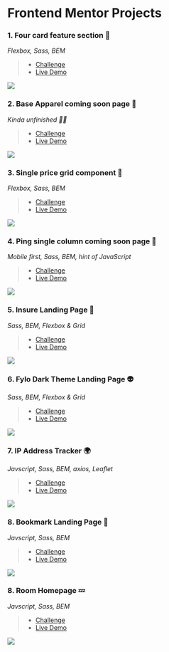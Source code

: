 # Frontend Mentor Projects

### 1. Four card feature section 🐞

_Flexbox, Sass, BEM_

> -   [Challenge](https://www.frontendmentor.io/challenges/four-card-feature-section-weK1eFYK)
> -   [Live Demo](https://four-card-feature-section-pi-drab.now.sh/)

<img src='screenshots/ffc.png'>

### 2. Base Apparel coming soon page 🦞

_Kinda unfinished 🤷‍♂️_

> -   [Challenge](https://www.frontendmentor.io/challenges/base-apparel-coming-soon-page-5d46b47f8db8a7063f9331a0)
> -   [Live Demo](https://base-apparel-liart.now.sh/)

<img src='screenshots/ba.png'>

### 3. Single price grid component 🐳

_Flexbox, Sass, BEM_

> -   [Challenge](https://www.frontendmentor.io/challenges/single-price-grid-component-5ce41129d0ff452fec5abbbc)
> -   [Live Demo](https://single-price-grid-component.mat2ja.now.sh/)

<img src='screenshots/spg.png'>

### 4. Ping single column coming soon page 🦅

_Mobile first, Sass, BEM, hint of JavaScript_

> -   [Challenge](https://www.frontendmentor.io/challenges/ping-single-column-coming-soon-page-5cadd051fec04111f7b848da)
> -   [Live Demo](https://ping-coming-soon-page-iota.now.sh/)

<img src='screenshots/ping.png'>

### 5. Insure Landing Page 🚀

_Sass, BEM, Flexbox & Grid_

> -   [Challenge](https://www.frontendmentor.io/challenges/insure-landing-page-uTU68JV8)
> -   [Live Demo](https://insure-landing-page-coral.vercel.app)

<img src='screenshots/insure.png'>

### 6. Fylo Dark Theme Landing Page 👽

_Sass, BEM, Flexbox & Grid_

> -   [Challenge](https://www.frontendmentor.io/challenges/fylo-dark-theme-landing-page-5ca5f2d21e82137ec91a50fd)
> -   [Live Demo](https://fylo-mocha.vercel.app)

<img src='screenshots/fylo.png'>

### 7. IP Address Tracker 🌍

_Javscript, Sass, BEM, axios, Leaflet_

> -   [Challenge](https://www.frontendmentor.io/challenges/ip-address-tracker-I8-0yYAH0)
> -   [Live Demo](https://ip-address-tracker-eta.vercel.app)

<img src='screenshots/ip.png'>

### 8. Bookmark Landing Page 🔖

_Javscript, Sass, BEM_

> -   [Challenge](https://www.frontendmentor.io/challenges/bookmark-landing-page-5d0b588a9edda32581d29158)
> -   [Live Demo](https://bookmark-landing-page-lake.vercel.app)

<img src='screenshots/blp.png'>

### 8. Room Homepage 💤

_Javscript, Sass, BEM_

> -   [Challenge](https://www.frontendmentor.io/challenges/room-homepage-BtdBY_ENq)
> -   [Live Demo](https://room-homepage-five.vercel.app/)

<img src='screenshots/room.png'>

